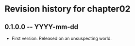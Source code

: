# Revision history for chapter02

## 0.1.0.0  -- YYYY-mm-dd

* First version. Released on an unsuspecting world.
